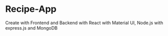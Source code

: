 # Recipe-App
Create with Frontend and Backend with React with Material UI, Node.js with express.js and MongoDB
